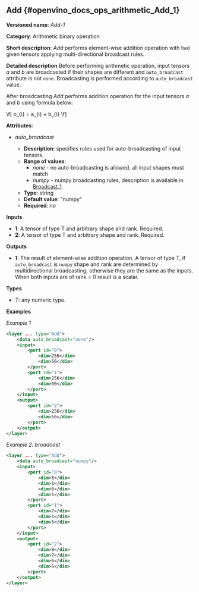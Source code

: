 ## Add <a name="Add"></a> {#openvino_docs_ops_arithmetic_Add_1}

**Versioned name**: *Add-1*

**Category**: Arithmetic binary operation

**Short description**: *Add* performs element-wise addition operation with two given tensors applying multi-directional broadcast rules.

**Detailed description**
Before performing arithmetic operation, input tensors *a* and *b* are broadcasted if their shapes are different and `auto_broadcast` attribute is not `none`. Broadcasting is performed according to `auto_broadcast` value.

After broadcasting *Add* performs addition operation for the input tensors *a* and *b* using formula below:

\f[
o_{i} = a_{i} + b_{i}
\f]

**Attributes**:

* *auto_broadcast*

  * **Description**: specifies rules used for auto-broadcasting of input tensors.
  * **Range of values**:
    * *none* - no auto-broadcasting is allowed, all input shapes must match
    * *numpy* - numpy broadcasting rules, description is available in [Broadcast_1](../movement/Broadcast_1.md).
  * **Type**: string
  * **Default value**: "numpy"
  * **Required**: *no*

**Inputs**

* **1**: A tensor of type T and arbitrary shape and rank. Required.
* **2**: A tensor of type T and arbitrary shape and rank. Required.

**Outputs**

* **1**: The result of element-wise addition operation. A tensor of type T, if `auto_broadcast` is `numpy` shape and rank are determined by multidirectional broadcasting, otherwise they are the same as the inputs. When both inputs are of rank = 0 result is a scalar.

**Types**

* *T*: any numeric type.


**Examples**

*Example 1*

```xml
<layer ... type="Add">
    <data auto_broadcast="none"/>
    <input>
        <port id="0">
            <dim>256</dim>
            <dim>56</dim>
        </port>
        <port id="1">
            <dim>256</dim>
            <dim>56</dim>
        </port>
    </input>
    <output>
        <port id="2">
            <dim>256</dim>
            <dim>56</dim>
        </port>
    </output>
</layer>
```

*Example 2: broadcast*
```xml
<layer ... type="Add">
    <data auto_broadcast="numpy"/>
    <input>
        <port id="0">
            <dim>8</dim>
            <dim>1</dim>
            <dim>6</dim>
            <dim>1</dim>
        </port>
        <port id="1">
            <dim>7</dim>
            <dim>1</dim>
            <dim>5</dim>
        </port>
    </input>
    <output>
        <port id="2">
            <dim>8</dim>
            <dim>7</dim>
            <dim>6</dim>
            <dim>5</dim>
        </port>
    </output>
</layer>
```
